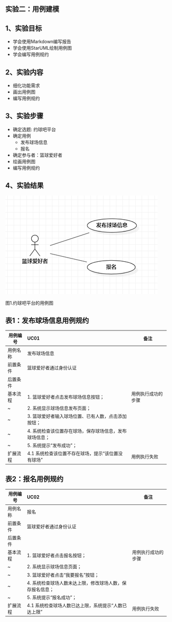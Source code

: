 ## 实验二：用例建模

## 1、实验目标
- 学会使用Markdown编写报告
- 学会使用StarUML绘制用例图
- 学会编写用例规约

## 2、实验内容
- 细化功能需求
- 画出用例图
- 编写用例规约

## 3、实验步骤
- 确定选题: 约球吧平台
- 确定用例
  - 发布球场信息
  - 报名
- 确定参与者：篮球爱好者
- 绘画用例图
- 编写用例规约

## 4、实验结果
![用例图](./UseCaseDiagram1.jpg)

图1.约球吧平台的用例图

## 表1：发布球场信息用例规约 

用例编号  | UC01 | 备注  
-|:-|-  
用例名称  | 发布球场信息  |   
前置条件  |篮球爱好者通过身份认证|    
后置条件  |  |   
基本流程  | 1. 篮球爱好者点击发布球场信息按钮；  | 用例执行成功的步骤
~| 2. 系统显示球场信息发布页面；  |   
~| 3. 篮球爱好者输入球场位置、已有人数，点击添加按钮；  | 
~| 4. 系统检查该位置存在球场，保存球场信息，发布球场信息； |  
~| 5. 系统提示“发布成功”； |       
扩展流程  | 4.1 系统检查该位置不存在球场，提示“该位置没有球场” | 用例执行失败 

## 表2：报名用例规约 

用例编号  | UC02 | 备注  
-|:-|-  
用例名称  | 报名  |   
前置条件  |篮球爱好者通过身份认证|    
后置条件  | |   
基本流程  | 1. 篮球爱好者点击报名按钮；  | 用例执行成功的步骤 
~| 2. 系统显示球场信息页面； |   
~| 3. 篮球爱好者点击“我要报名”按钮； | 
~| 4. 系统检查球场人数未达上限，修改球场人数，保存报名信息；  |  
~| 5. 系统提示“报名成功”；  | 
扩展流程  | 4.1 系统检查球场人数已达上限，系统提示“人数已达上限” | 用例执行失败 

 
